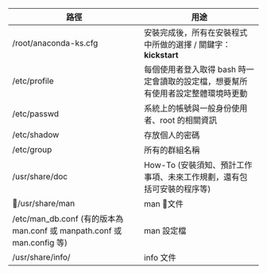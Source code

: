 |路徑|用途|
|--|--|
|/root/anaconda-ks.cfg|安裝完成後，所有在安裝程式中所做的選擇 / 關鍵字：**kickstart**|
|/etc/profile|每個使用者登入取得 bash 時一定會讀取的設定檔，想要幫所有使用者設定整體環境時更動
|/etc/passwd|系統上的帳號與一般身份使用者、root 的相關資訊|
|/etc/shadow|存放個人的密碼|
|/etc/group|所有的群組名稱|
|/usr/share/doc|How-To (安裝須知、預計工作事項、未來工作規劃，還有包括可安裝的程序等)|
|/usr/share/man|man 文件
|/etc/man_db.conf (有的版本為 man.conf 或 manpath.conf 或 man.config 等) |man 設定檔
|/usr/share/info/|info 文件|